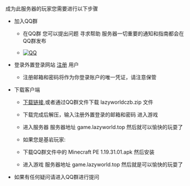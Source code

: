 成为此服务器的玩家您需要进行以下步骤

- 加入QQ群

    - 在QQ群 您可以提出问题 寻求帮助 服务器一切重要的通知和指南都会在QQ群发布

    - [![QQ](/lzwwiki/assets/images/QQgroup-LazyWorld-blue.svg)](https://qm.qq.com/cgi-bin/qm/qr?k=UiQOU0xql5O05UFkO0j2AzBLY9tfneEy&jump_from=webapi&authKey=Yz4hL9uTRXFBf0jmn52wMqbGyUXhJi7SkUlcKWFK/fLsBo1utMrfEQk16Pjpnxky)

- 登录外置登录网站 [注册](http://lazyworld.top/auth/register) 用户

    - 注册邮箱和密码将作为你登录账户的唯一凭证，请注意保管

- 下载客户端

    - [下载链接](https://qwcode-my.sharepoint.com/:u:/g/personal/liuzihao_qwcode_onmicrosoft_com/ERelKIlW1VxBo8A5-Q4l2RkBquO75Md4NUp5DS188tifSg?e=cHPhgQ),或者通过QQ群文件下载 lazyworldczb.zip 文件

    - 下载完成后解压，输入注册外置登录的邮箱和密码 进入游戏

    - 进入服务器 服务器地址 game.lazyworld.top 然后就可以愉快的玩耍了

    - 如果您是基岩玩家:

    - 下载QQ群文件中的 Minecraft PE 1.19.31.01.apk 然后安装
    - 进入游戏 服务器地址 game.lazyworld.top 然后就是可以愉快的玩耍了

- 如果有任何疑问请进入QQ群进行提问

